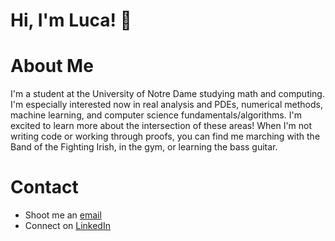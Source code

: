 # Hi, I'm Luca! :wave:


# About Me


I'm a student at the University of Notre Dame studying math and computing. I'm especially interested now in real analysis and PDEs, numerical methods, machine learning, and computer science fundamentals/algorithms. I'm excited to learn more about the intersection of these areas! When I'm not writing code or working through proofs, you can find me marching with the Band of the Fighting Irish, in the gym, or learning the bass guitar. 

# Contact  


- Shoot me an [email](mailto:lnijim@gmail.com)
- Connect on [LinkedIn](https://www.linkedin.com/in/lucanijim/)
